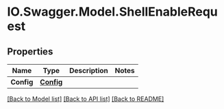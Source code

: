 # IO.Swagger.Model.ShellEnableRequest
## Properties

Name | Type | Description | Notes
------------ | ------------- | ------------- | -------------
**Config** | [**Config**](Config.md) |  | 

[[Back to Model list]](../README.md#documentation-for-models) [[Back to API list]](../README.md#documentation-for-api-endpoints) [[Back to README]](../README.md)

